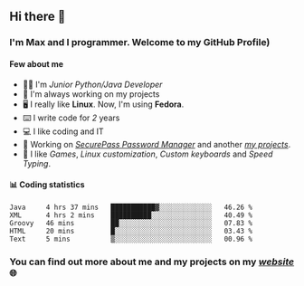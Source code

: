 ## Hi there 👋
### I'm Max and I programmer. Welcome to my GitHub Profile)

#### **Few about me**
- 👨‍💻 I'm _Junior Python/Java Developer_
- 📁 I'm always working on my projects
- 🖥️ I really like **Linux**. Now, I'm using **Fedora**.
- ⌨️ I write code for _2_ years
- 💻 I like coding and IT
- 📃 Working on *[SecurePass Password Manager](https://github.com/merive/SecurePass)* and another *[my projects](https://merive.herokuapp.com/projects)*.
- 👾 I like _Games_, _Linux customization_, _Custom keyboards_ and _Speed Typing_.

#### 📊 **Coding statistics**
<!--START_SECTION:waka-->
```text
Java     4 hrs 37 mins   ███████████▓░░░░░░░░░░░░░   46.26 % 
XML      4 hrs 2 mins    ██████████░░░░░░░░░░░░░░░   40.49 % 
Groovy   46 mins         ██░░░░░░░░░░░░░░░░░░░░░░░   07.83 % 
HTML     20 mins         █░░░░░░░░░░░░░░░░░░░░░░░░   03.43 % 
Text     5 mins          ▒░░░░░░░░░░░░░░░░░░░░░░░░   00.96 % 
```
<!--END_SECTION:waka-->

### **You can find out more about me and my projects on my _[website](https://merive.herokuapp.com/)_ 🌐**
